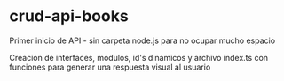 # crud-api-books

Primer inicio de API - sin carpeta node.js para no ocupar mucho espacio

Creacion de interfaces, modulos, id's dinamicos y archivo index.ts con funciones para generar una respuesta visual al usuario 
